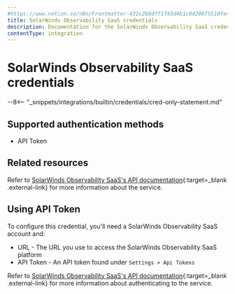 ```yaml
---
#https://www.notion.so/n8n/Frontmatter-432c2b8dff1f43d4b1c8d20075510fe4
title: SolarWinds Observability SaaS credentials
description: Documentation for the SolarWinds Observability SaaS credential, Use these credentials to authenticate SolarWinds Observability SaaS in n8n, a workflow automation platform
contentType: integration
---
```


# SolarWinds Observability SaaS credentials

--8<-- "_snippets/integrations/builtin/credentials/cred-only-statement.md"

## Supported authentication methods

* API Token

## Related resources

Refer to [SolarWinds Observability SaaS's API documentation](https://documentation.solarwinds.com/en/success_center/observability/content/api/api-swagger.htm){:target=_blank .external-link} for more information about the service.


## Using API Token

To configure this credential, you'll need a SolarWinds Observability SaaS account and:

- URL - The URL you use to access the SolarWinds Observability SaaS platform
- API Token - An API token found under `Settings > Api Tokens`

Refer to [SolarWinds Observability SaaS's API documentation](https://documentation.solarwinds.com/en/success_center/observability/content/settings/api-tokens.htm){:target=_blank .external-link} for more information about authenticating to the service.
